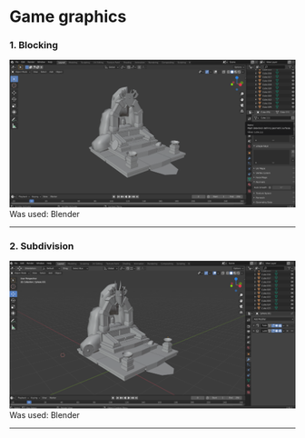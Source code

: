 # Game graphics
### 1. Blocking
![Blocking](Screenshots/1.%20Blocking/1.png "Blocking")
Was used: Blender
***
### 2. Subdivision
![Subdivision](Screenshots/2.%20Subdivision/7.png "Subdivision")
Was used: Blender
***